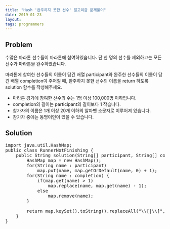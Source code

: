 ```yaml
---
title: "Hash '완주하지 못한 선수' 알고리즘 문제풀이"
date: 2019-01-23
layout:
tags: programmers
---
```


## Problem
수많은 마라톤 선수들이 마라톤에 참여하였습니다. 단 한 명의 선수를 제외하고는 모든 선수가 마라톤을 완주하였습니다.

마라톤에 참여한 선수들의 이름이 담긴 배열 participant와 완주한 선수들의 이름이 담긴 배열 completion이 주어질 때, 완주하지 못한 선수의 이름을 return 하도록 solution 함수를 작성해주세요.

- 마라톤 경기에 참여한 선수의 수는 1명 이상 100,000명 이하입니다.
- completion의 길이는 participant의 길이보다 1 작습니다.
- 참가자의 이름은 1개 이상 20개 이하의 알파벳 소문자로 이루어져 있습니다.
- 참가자 중에는 동명이인이 있을 수 있습니다.

## Solution
<pre>
import java.util.HashMap;
public class RunnerNotFinishing {
	public String solution(String[] participant, String[] completion) {        
        HashMap<String, Integer> map = new HashMap<String, Integer>();
        for(String name : participant)
        	map.put(name, map.getOrDefault(name, 0) + 1);
        for(String name : completion) {
        	if(map.get(name) > 1)
        		map.replace(name, map.get(name) - 1);
        	else
        		map.remove(name);
        }

        return map.keySet().toString().replaceAll("\\[|\\]", "");
    }
}
</pre>
